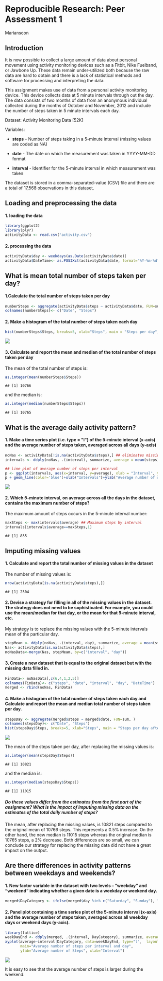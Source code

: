 # Reproducible Research: Peer Assessment 1
Marianscon  


## Introduction

It is now possible to collect a large amount of data about personal movement using activity monitoring devices such as a Fitbit, Nike Fuelband, or Jawbone Up. These data remain under-utilized both because the raw data are hard to obtain and there is a lack of statistical methods and software for processing and interpreting the data.

This assignment makes use of data from a personal activity monitoring device. This device collects data at 5 minute intervals through out the day. The data consists of two months of data from an anonymous individual collected during the months of October and November, 2012 and include the number of steps taken in 5 minute intervals each day.

Dataset: Activity Monitoring Data [52K]

Variables: 

* **steps** - Number of steps taking in a 5-minute interval (missing values are coded as NA)

* **date** - The date on which the measurement was taken in YYYY-MM-DD format

* **interval** - Identifier for the 5-minute interval in which measurement was taken

The dataset is stored in a comma-separated-value (CSV) file and there are a total of 17,568 observations in this dataset.

## Loading and preprocessing the data

#### 1. loading the data

```r
library(ggplot2)
library(plyr)
activityData <- read.csv("activity.csv")
```
#### 2. processing the data

```r
activityData$day <- weekdays(as.Date(activityData$date))
activityData$DateTime<- as.POSIXct(activityData$date, format="%Y-%m-%d")
```
## What is mean total number of steps taken per day?
#### 1.Calculate the total number of steps taken per day


```r
numberSteps <- aggregate(activityData$steps ~ activityData$date, FUN=sum, )
colnames(numberSteps)<- c("Date", "Steps")
```

#### 2. Make a histogram of the total number of steps taken each day

```r
hist(numberSteps$Steps, breaks=5, xlab="Steps", main = "Steps per day", col='darkturquoise')
```

![](PA1_template_files/figure-html/unnamed-chunk-4-1.png)

#### 3. Calculate and report the mean and median of the total number of steps taken per day

The mean of the total number of steps is:

```r
as.integer(mean(numberSteps$Steps)) 
```

```
## [1] 10766
```

and the median is:

```r
as.integer(median(numberSteps$Steps)) 
```

```
## [1] 10765
```

## What is the average daily activity pattern?

#### 1. Make a time series plot (i.e. type = "l") of the 5-minute interval (x-axis) and the average number of steps taken, averaged across all days (y-axis)
 

```r
noNas <- activityData[!is.na(activityData$steps),] ## eliminates missing values 
intervals <- ddply(noNas, .(interval), summarize, average = mean(steps))

## line plot of average number of steps per interval
p <- ggplot(intervals, aes(x=interval, y=average), xlab = "Interval", ylab="Average number of steps", )
p + geom_line(color='blue')+xlab("Intervals")+ylab("Average number of steps")+ggtitle("Average number of steps per interval")
```

![](PA1_template_files/figure-html/unnamed-chunk-7-1.png)

#### 2. Which 5-minute interval, on average across all the days in the dataset, contains the maximum number of steps?

The maximum amount of steps occurs in the 5-minute interval number:

```r
maxSteps <- max(intervals$average) ## Maximum steps by interval
intervals[intervals$average==maxSteps,1]
```

```
## [1] 835
```

## Imputing missing values

#### 1. Calculate and report the total number of missing values in the dataset 

The number of missing values is:


```r
nrow(activityData[is.na(activityData$steps),])
```

```
## [1] 2304
```

#### 2. Devise a strategy for filling in all of the missing values in the dataset. The strategy does not need to be sophisticated. For example, you could use the mean/median for that day, or the mean for that 5-minute interval, etc.

My strategy is to replace the missing values with the 5-minute intervals mean of the particular day.

```r
stepMean <- ddply(noNas, .(interval, day), summarize, average = mean(steps))
Nas<- activityData[is.na(activityData$steps),]
noNasData<-merge(Nas, stepMean, by=c("interval", "day"))    
```
    
#### 3. Create a new dataset that is equal to the original dataset but with the missing data filled in.

```r
FinData<- noNasData[,c(6,4,1,2,5)]
colnames(FinData)<- c("steps", "date", "interval", "day", "DateTime")
merged <- rbind(noNas, FinData)    
```
    
#### 4. Make a histogram of the total number of steps taken each day and Calculate and report the mean and median total number of steps taken per day. 


```r
stepsDay <- aggregate(merged$steps ~ merged$date, FUN=sum, )
colnames(stepsDay)<- c("Date", "Steps")
hist(stepsDay$Steps, breaks=5, xlab="Steps", main = "Steps per day after replacing missing values", col="darkorchid1")
```

![](PA1_template_files/figure-html/unnamed-chunk-12-1.png)

The mean of the steps taken per day, after replacing the missing values is:

```r
as.integer(mean(stepsDay$Steps))
```

```
## [1] 10821
```
and the median is:

```r
as.integer(median(stepsDay$Steps))
```

```
## [1] 11015
```

##### Do these values differ from the estimates from the first part of the assignment? What is the impact of imputing missing data on the estimates of the total daily number of steps?

The mean, after replacing the missing values, is 10821 steps compared to the original mean of 10766 steps. This represents a 0.5% increase. On  the other hand, the new median is 11015 steps whereas the original median is 10765 steps, a 2% decrease. Both differences are so small, we can conclude our strategy for replacing the missing data did not have a great impact on the output. 

## Are there differences in activity patterns between weekdays and weekends?
   
#### 1. New factor variable in the dataset with two levels – “weekday” and “weekend” indicating whether a given date is a weekday or weekend day.


```r
merged$DayCategory <- ifelse(merged$day %in% c("Saturday", "Sunday"), "Weekend", "Weekdays")
```

#### 2. Panel plot containing a time series plot of the 5-minute interval (x-axis) and the average number of steps taken, averaged across all weekday days or weekend days (y-axis). 


```r
library(lattice)
weekDayEnd <- ddply(merged, .(interval, DayCategory), summarize, average = mean(steps))
xyplot(average~interval|DayCategory, data=weekDayEnd, type="l",  layout = c(1,2),
       main="Average number of steps per interval and day", 
       ylab="Average number of Steps", xlab="Interval")
```

![](PA1_template_files/figure-html/unnamed-chunk-16-1.png)

It is easy to see that the average number of steps is larger during the weekend. 
